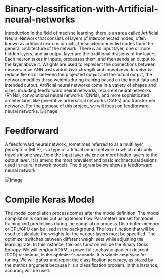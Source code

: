 # Binary-classification-with-Artificial-neural-networks
Introduction 
In the field of machine learning, there is an area called Artificial Neural Network that consists of layers of interconnected nodes, often known as artificial neurons or units, these interconnected nodes form the general architecture of the network. There is an input layer, one or more hidden layers, and an output layer are the traditional divisions of the layers. Each neuron takes in inputs, processes them, and then sends an output to the layer above it. Weights are used to represent the connections between neurons in an ANN and control their strength and importance. In order to reduce the error between the projected output and the actual output, the network modifies these weights during training based on the input data and intended output. Artificial neural networks come in a variety of shapes and sizes, including feedforward neural networks, recurrent neural networks (RNNs), convolutional neural networks (CNNs), and more sophisticated architectures like generative adversarial networks (GANs) and transformer networks. For the purpose of this project, we will focus on feedforward neural networks.
![image](https://github.com/statistical-lies/Binary-classification-with-Artificial-neural-networks/assets/59277986/d26a7768-8802-4775-8827-b506925df813)

# Feedforward

A feedforward neural network, sometimes referred to as a multilayer perceptron (MLP), is a type of artificial neural network in which data only travels in one way, from the input layer via one or more hidden layers to the output layer. It is among the most prevalent and basic architectural designs used in neural network models. The diagram below shows a feedforward neural network




![image](https://github.com/statistical-lies/Binary-classification-with-Artificial-neural-networks/assets/59277986/89a7ac9b-212b-4de3-89c3-845aae30a107)

# Compile Keras Model

The model compilation process comes after the model definition. The model compilation is carried out using tensor flow. Parameters are set for model training and predictions during the compilation process. Distributed memory or CPU/GPU can be used in the background.
The loss function that will be used to calculate the weights for the various layers must be specified. The optimizer switches between different weight sets while adjusting the learning rate. In this instance, the loss function will be the Binary Cross Entropy. We will employ ADAM, a powerful stochastic gradient descent (SGD) technique, in the optimizer's scenario.
It is widely employed for tuning. We will gather and report the classification accuracy, as stated by the metrics argument because it is a classification problem. In this instance, accuracy will be used.
